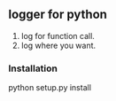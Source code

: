 ## logger for python

1. log for function call.
2. log where you want.


### Installation
python setup.py install